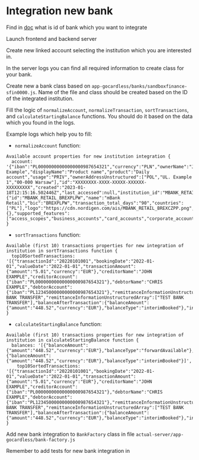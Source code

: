# Integration new bank

Find in [doc](https://docs.google.com/spreadsheets/d/1ogpzydzotOltbssrc3IQ8rhBLlIZbQgm5QCiiNJrkyA/edit#gid=489769432) what is id of bank which you want to integrate

Launch frontend and backend server

Create new linked account selecting the institution which you are interested in.

In the server logs you can find all required information to create class for
your bank.

Create new a bank class based on `app-gocardless/banks/sandboxfinance-sfin0000.js`. Name of the file and class should be
created based on the ID of the integrated institution.

Fill the logic of `normalizeAccount`, `normalizeTransaction`, `sortTransactions`, and `calculateStartingBalance` functions.
You should do it based on the data which you found in the logs.

Example logs which help you to fill:

- `normalizeAccount` function:

```log
Available account properties for new institution integration {
  account: '{"iban":"PL00000000000000000987654321","currency":"PLN","ownerName":"John Example","displayName":"Product name","product":"Daily account","usage":"PRIV","ownerAddressUnstructured":["POL","UL. Example 1","00-000 Warsaw"],"id":"XXXXXXXX-XXXX-XXXXX-XXXXXX-XXXXXXXXX","created":"2023-01-18T12:15:16.502446Z","last_accessed":null,"institution_id":"MBANK_RETAIL_BREXPLPW","status":"READY","owner_name":"","institution":{"id":"MBANK_RETAIL_BREXPLPW","name":"mBank Retail","bic":"BREXPLPW","transaction_total_days":"90","countries":["PL"],"logo":"https://cdn.nordigen.com/ais/MBANK_RETAIL_BREXCZPP.png","supported_payments":{},"supported_features":["access_scopes","business_accounts","card_accounts","corporate_accounts","pending_transactions","private_accounts"]}}'
}
```

- `sortTransactions` function:

```log
Available (first 10) transactions properties for new integration of institution in sortTransactions function {
  top10SortedTransactions: '[{"transactionId":"20220101001","bookingDate":"2022-01-01","valueDate":"2022-01-01","transactionAmount":{"amount":"5.01","currency":"EUR"},"creditorName":"JOHN EXAMPLE","creditorAccount":{"iban":"PL00000000000000000987654321"},"debtorName":"CHRIS EXAMPLE","debtorAccount":{"iban":"PL12345000000000000987654321"},"remittanceInformationUnstructured":"TEST BANK TRANSFER","remittanceInformationUnstructuredArray":["TEST BANK TRANSFER"],"balanceAfterTransaction":{"balanceAmount":{"amount":"448.52","currency":"EUR"},"balanceType":"interimBooked"},"internalTransactionId":"casfib7720c2a02c0331cw2"}]'
}
```

- `calculateStartingBalance` function:

```log
Available (first 10) transactions properties for new integration of institution in calculateStartingBalance function {
  balances: '[{"balanceAmount":{"amount":"448.52","currency":"EUR"},"balanceType":"forwardAvailable"},{"balanceAmount":{"amount":"448.52","currency":"EUR"},"balanceType":"interimBooked"}]',
    top10SortedTransactions: '[{"transactionId":"20220101001","bookingDate":"2022-01-01","valueDate":"2022-01-01","transactionAmount":{"amount":"5.01","currency":"EUR"},"creditorName":"JOHN EXAMPLE","creditorAccount":{"iban":"PL00000000000000000987654321"},"debtorName":"CHRIS EXAMPLE","debtorAccount":{"iban":"PL12345000000000000987654321"},"remittanceInformationUnstructured":"TEST BANK TRANSFER","remittanceInformationUnstructuredArray":["TEST BANK TRANSFER"],"balanceAfterTransaction":{"balanceAmount":{"amount":"448.52","currency":"EUR"},"balanceType":"interimBooked"},"internalTransactionId":"casfib7720c2a02c0331cw2"}]'
}
```

Add new bank integration to `BankFactory` class in file `actual-server/app-gocardless/bank-factory.js`

Remember to add tests for new bank integration in
